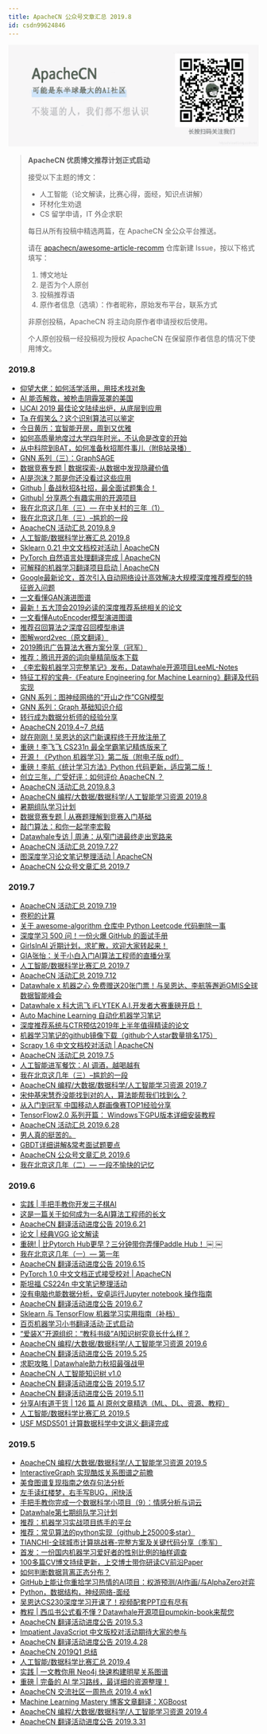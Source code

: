 ```yaml
---
title: ApacheCN 公众号文章汇总 2019.8
id: csdn99624846
---
```


![](../img/f5021522f77a7188443021e64a06fe1b.png)

> **ApacheCN 优质博文推荐计划正式启动**
> 
> 接受以下主题的博文：
> 
> *   人工智能（论文解读，比赛心得，面经，知识点讲解）
> *   环材化生劝退
> *   CS 留学申请，IT 外企求职
> 
> 每日从所有投稿中精选两篇，在 ApacheCN 全公众平台推送。
> 
> 请在 [apachecn/awesome-article-recomm](https://github.com/apachecn/awesome-article-recomm) 仓库新建 Issue，按以下格式填写：
> 
> 1.  博文地址
> 2.  是否为个人原创
> 3.  投稿推荐语
> 4.  原作者信息（选填）：作者昵称，原始发布平台，联系方式
> 
> 非原创投稿，ApacheCN 将主动向原作者申请授权后使用。
> 
> 个人原创投稿一经投稿视为授权 ApacheCN 在保留原作者信息的情况下使用博文。

### 2019.8

*   [仰望大佬：如何活学活用，用技术找对象](http://mp.weixin.qq.com/s?__biz=MzU3Mzg3OTQxNw==&mid=2247483938&idx=1&sn=c95a3aeab28cadafaac68723e15d5e2c&chksm=fd3ba734ca4c2e222e5613f5a9314261fbf38ac1d38211f680b1067bd17557396ef5b53b1460#rd)
*   [AI 能否解救，被枪击阴霾笼罩的美国](http://mp.weixin.qq.com/s?__biz=MzU3Mzg3OTQxNw==&mid=2247483938&idx=2&sn=271d99231bb0911f57c257775c6fbc19&chksm=fd3ba734ca4c2e223cdc8ebc56b13efcaa6efa546ef346725884d3138e82562394089da69527#rd)
*   [IJCAI 2019 最佳论文陆续出炉，从底层到应用](http://mp.weixin.qq.com/s?__biz=MzU3Mzg3OTQxNw==&mid=2247483938&idx=3&sn=6379b1ddf563d493526ede47412fa282&chksm=fd3ba734ca4c2e2213befb3eedc48414a2bb3e2f894e8e16cafe9c188bf5ea3734b10f1252d4#rd)
*   [Ta 在假笑么？这个识别算法可以鉴定](http://mp.weixin.qq.com/s?__biz=MzU3Mzg3OTQxNw==&mid=2247483938&idx=4&sn=4d5fe64fbdf89f2f7b06b0f009fb8183&chksm=fd3ba734ca4c2e22da39371a65fb30ebfb089b2898e17c1960afa7910eb4c60956274cba49a3#rd)
*   [今日黄历：宜智能开房，周到又优雅](http://mp.weixin.qq.com/s?__biz=MzU3Mzg3OTQxNw==&mid=2247483938&idx=5&sn=3b2188695014cb01a37667b574551c9f&chksm=fd3ba734ca4c2e22ca22289fac9e24ff2806eb73ff1b040a2c30726946746c0b54d954e6d8ee#rd)
*   [如何高质量地度过大学四年时光，不认命是改变的开始](http://mp.weixin.qq.com/s?__biz=MzU3Mzg3OTQxNw==&mid=2247483936&idx=1&sn=5bd8176e5a428068b96b381422e040a8&chksm=fd3ba736ca4c2e2035c35a72287a5d9e6531bd6a3458981308e8a17e84a12510ea77006d1e6a#rd)
*   [从中科院到BAT，如何准备秋招那件事儿（附B站录播）](http://mp.weixin.qq.com/s?__biz=MzU3Mzg3OTQxNw==&mid=2247483936&idx=2&sn=bd57eb427ff35a4c5822fe9670856896&chksm=fd3ba736ca4c2e207893059aa499405f22a709225ddb0feb9a36c3a505c0c5baabf0dd924f9f#rd)
*   [GNN 系列（三）：GraphSAGE](http://mp.weixin.qq.com/s?__biz=MzU3Mzg3OTQxNw==&mid=2247483936&idx=3&sn=a00e66688141cf7823b55b5175897266&chksm=fd3ba736ca4c2e20f5c7852abf08104eacc46f66125da3ca187ccd7b777f94418fcf1ed95a4a#rd)
*   [数据竞赛专题 | 数据探索-从数据中发现隐藏价值](http://mp.weixin.qq.com/s?__biz=MzU3Mzg3OTQxNw==&mid=2247483936&idx=4&sn=9a24ef940ec5061bf623102afd58c960&chksm=fd3ba736ca4c2e2066b9164a50196e0bb3e48dc177a61f58e661465eadba45bfabfaa0eb7408#rd)
*   [AI是泡沫？那是你还没看过这些应用](http://mp.weixin.qq.com/s?__biz=MzU3Mzg3OTQxNw==&mid=2247483934&idx=1&sn=dae6e267bb68889e2be297e2137579b3&chksm=fd3ba708ca4c2e1e15a81881499bfe35ef92da88b58279d1f94955f3539adf31f7b63cf49a99#rd)
*   [Github | 备战秋招&社招，最全面试题集合！](http://mp.weixin.qq.com/s?__biz=MzU3Mzg3OTQxNw==&mid=2247483934&idx=2&sn=2630b43c14423c417261e4ab40e8db1a&chksm=fd3ba708ca4c2e1ef0931305156fa391b6cd95385d91f8ad764c8133b7a0f3bda2f7661d5c37#rd)
*   [Github| 分享两个有趣实用的开源项目](http://mp.weixin.qq.com/s?__biz=MzU3Mzg3OTQxNw==&mid=2247483934&idx=3&sn=f97f0aaeed5e6b6781d18489af2af77c&chksm=fd3ba708ca4c2e1e8cb4b822170ec1d03cf63e71a49dd26b711a825e0119474a176df78c0e81#rd)
*   [我在北京这几年（三）— 在中关村的三年（1）](http://mp.weixin.qq.com/s?__biz=MzU3Mzg3OTQxNw==&mid=2247483934&idx=4&sn=8e9fd88cd039c0b7272e79b56d59a8cd&chksm=fd3ba708ca4c2e1e3da568848661836409a870715760900756ef74bef9dd3a4fb5608b325e0b#rd)
*   [我在北京这几年（三）–尴尬的一段](http://mp.weixin.qq.com/s?__biz=MzU3Mzg3OTQxNw==&mid=2247483934&idx=5&sn=5930962ca8cf97bbc473e5b9d31b5d42&chksm=fd3ba708ca4c2e1e408c8803662622465f99aff4992c9ab25041a490da1ab4f7a46363fca689#rd)
*   [ApacheCN 活动汇总 2019.8.9](http://mp.weixin.qq.com/s?__biz=MzU3Mzg3OTQxNw==&mid=2247483932&idx=1&sn=6e1a43cc63a5b036ccad46453359b6f2&chksm=fd3ba70aca4c2e1ce6015118211c31c00c3ee4fd9eb4a4a2f2c253691e78e49253c18c0c09d5#rd)
*   [人工智能/数据科学比赛汇总 2019.8](http://mp.weixin.qq.com/s?__biz=MzU3Mzg3OTQxNw==&mid=2247483932&idx=2&sn=9d77848a3729c8c8b816527ba6a922cd&chksm=fd3ba70aca4c2e1ca6d22c5fceda724b6512cc04e0f2b3d9b3d01e6d41a569ae8dbc2cbfeaec#rd)
*   [Sklearn 0.21 中文文档校对活动 | ApacheCN](http://mp.weixin.qq.com/s?__biz=MzU3Mzg3OTQxNw==&mid=2247483932&idx=3&sn=e31d47f300ee307b09a4a57a332d5db2&chksm=fd3ba70aca4c2e1c1016a246d6e0d5b4a685819c3fff32cc3778de8e85db0a93314588218685#rd)
*   [PyTorch 自然语言处理翻译完成 | ApacheCN](http://mp.weixin.qq.com/s?__biz=MzU3Mzg3OTQxNw==&mid=2247483932&idx=4&sn=d55af5fa8debe345edde316f05cc64af&chksm=fd3ba70aca4c2e1c8320eecab8ceaa71b86e83aa4c2c0114497b6f6ee2e7d743dd4e68ebb220#rd)
*   [可解释的机器学习翻译项目启动 | ApacheCN](http://mp.weixin.qq.com/s?__biz=MzU3Mzg3OTQxNw==&mid=2247483932&idx=5&sn=d37f6f99a7baff3b92fe5c50dca33cff&chksm=fd3ba70aca4c2e1c21d5659657266ff111f3ead24c1457a5a4e1910425bf926036f47024a8e1#rd)
*   [Google最新论文，首次引入自动网络设计高效解决大规模深度推荐模型的特征嵌入问题](http://mp.weixin.qq.com/s?__biz=MzU3Mzg3OTQxNw==&mid=2247483919&idx=1&sn=e257f7081657a2256da9eae6a605ea84&chksm=fd3ba719ca4c2e0f23eea2e2da472e72536c2050b36cdfaff2a952944aff23373b68227bd01d#rd)
*   [一文看懂GAN演进图谱](http://mp.weixin.qq.com/s?__biz=MzU3Mzg3OTQxNw==&mid=2247483919&idx=2&sn=c84e93e4c6df4d1a1f2264c4e0f30f04&chksm=fd3ba719ca4c2e0f189cdf17b3cce81c144e0524c4e3053e57b1c65c2314058ce76d7503c80d#rd)
*   [最新！五大顶会2019必读的深度推荐系统相关的论文](http://mp.weixin.qq.com/s?__biz=MzU3Mzg3OTQxNw==&mid=2247483919&idx=3&sn=1fdbf55161994953dd179c46b85eb75c&chksm=fd3ba719ca4c2e0f9a13c5b6834e8b8e47b1d73695b4ef18b88154c529ccc9108cd01a9bdae6#rd)
*   [一文看懂AutoEncoder模型演进图谱](http://mp.weixin.qq.com/s?__biz=MzU3Mzg3OTQxNw==&mid=2247483919&idx=4&sn=1e12427bf20dda9d49221efaaa6e5429&chksm=fd3ba719ca4c2e0f6a5392ce0a14aeec8d35f94f9110f9e91cb73872ee22465b0b550bd0c5a1#rd)
*   [推荐召回算法之深度召回模型串讲](http://mp.weixin.qq.com/s?__biz=MzU3Mzg3OTQxNw==&mid=2247483919&idx=5&sn=7cecd6f026a590ef3f394c0d99e0e1a5&chksm=fd3ba719ca4c2e0f87f550d4327f2928c39cf57d4ac19cd21cf2fc6af04b86bbd734e5ee7dab#rd)
*   [图解word2vec（原文翻译）](http://mp.weixin.qq.com/s?__biz=MzU3Mzg3OTQxNw==&mid=2247483917&idx=1&sn=d4090db0aef14ed521497760aad19aff&chksm=fd3ba71bca4c2e0dfeb534462cde84bcc90d07128f773b7d90c89189a95f23d359f32ddad093#rd)
*   [2019腾讯广告算法大赛方案分享（冠军）](http://mp.weixin.qq.com/s?__biz=MzU3Mzg3OTQxNw==&mid=2247483917&idx=2&sn=02b66bd0bd97e56d1d53eceb50bd7aa4&chksm=fd3ba71bca4c2e0d0397126f2954ed903433ef6eb24fba62800811a2afe26091a72135d2804b#rd)
*   [推荐：腾讯开源的词向量精简版本下载](http://mp.weixin.qq.com/s?__biz=MzU3Mzg3OTQxNw==&mid=2247483917&idx=3&sn=e1458be2c2a525c4646fd65264d7bd4c&chksm=fd3ba71bca4c2e0d24b0e11f35f65ef0e2d345ae0515e2f6e2ddd3042faeef881e41817f717b#rd)
*   [《李宏毅机器学习完整笔记》发布，Datawhale开源项目LeeML-Notes](http://mp.weixin.qq.com/s?__biz=MzU3Mzg3OTQxNw==&mid=2247483915&idx=1&sn=a071d156fc24d0ec3c0662149816e2d8&chksm=fd3ba71dca4c2e0b9210a3ad79c179a18c18c9e2e287850261b818fd1b8d803e3363e13378b9#rd)
*   [特征工程的宝典-《Feature Engineering for Machine Learning》翻译及代码实现](http://mp.weixin.qq.com/s?__biz=MzU3Mzg3OTQxNw==&mid=2247483915&idx=2&sn=e00b9a2a801e51d5f904b7c61a50d04e&chksm=fd3ba71dca4c2e0be2d2cab52bed3b3e3426d91c1c67d7f87f7ed3f9bb78123232169bc7f0dc#rd)
*   [GNN 系列：图神经网络的“开山之作”CGN模型](http://mp.weixin.qq.com/s?__biz=MzU3Mzg3OTQxNw==&mid=2247483915&idx=3&sn=f702f0906e0d2b9fe7d7a28e232e6a2c&chksm=fd3ba71dca4c2e0bd4fa5e122049a499498f99b36402fe6f87b576a57fe1657c19562986edf9#rd)
*   [GNN 系列：Graph 基础知识介绍](http://mp.weixin.qq.com/s?__biz=MzU3Mzg3OTQxNw==&mid=2247483915&idx=4&sn=76bcce80054dc4620352628d81ae726a&chksm=fd3ba71dca4c2e0b4ce0e2e2c57f098f615035d73397047ad286bb3316edd30f4cdf1b23e73b#rd)
*   [转行成为数据分析师的经验分享](http://mp.weixin.qq.com/s?__biz=MzU3Mzg3OTQxNw==&mid=2247483915&idx=5&sn=e9436d89bbb61bbfb733e3fc73125f3e&chksm=fd3ba71dca4c2e0b3c63b4852cae405f3a6eab5f29c479d9616179689e8f1e831226a8a85a87#rd)
*   [ApacheCN 2019.4~7 总结](http://mp.weixin.qq.com/s?__biz=MzU3Mzg3OTQxNw==&mid=2247483913&idx=1&sn=c56b71e2e899b3f88a250e55a52eca68&chksm=fd3ba71fca4c2e09e0d47273350bcea9cb5128f48452ae6ef1b4b2eddfc0bfbdea9aefbd1f29#rd)
*   [就在刚刚！吴恩达的这门新课程终于开放注册了](http://mp.weixin.qq.com/s?__biz=MzU3Mzg3OTQxNw==&mid=2247483908&idx=1&sn=80485d15d1d13c8f44277b5273872d5f&chksm=fd3ba712ca4c2e049f420f8025bc414204fd4208d331acb61b621680a93b128471c5217498f3#rd)
*   [重磅！李飞飞 CS231n 最全学霸笔记精炼版来了](http://mp.weixin.qq.com/s?__biz=MzU3Mzg3OTQxNw==&mid=2247483908&idx=2&sn=8284b33a494cce8ace08bcc586e8f40c&chksm=fd3ba712ca4c2e0499293fd1f57c7869f6ddf071bff40ea7caa7c853e95b5f8d487db5b1a5a8#rd)
*   [开源！《Python 机器学习》第二版（附电子版 pdf）](http://mp.weixin.qq.com/s?__biz=MzU3Mzg3OTQxNw==&mid=2247483908&idx=3&sn=72bf3ca4185ae97d0e7faf3239a77256&chksm=fd3ba712ca4c2e04aee2eb2f1960d09f41691ed3f17b48e3cec64017da00a926de21e8dbf0b0#rd)
*   [重磅！李航《统计学习方法》Python 代码更新，适应第二版！](http://mp.weixin.qq.com/s?__biz=MzU3Mzg3OTQxNw==&mid=2247483908&idx=4&sn=c7eb4abf8943baf5695668b31806cd93&chksm=fd3ba712ca4c2e046130a64045423ebf08e9d1b2784d1b362e32d4e4646818b91276f99eac5a#rd)
*   [创立三年，广受好评：如何评价 ApacheCN ？](http://mp.weixin.qq.com/s?__biz=MzU3Mzg3OTQxNw==&mid=2247483906&idx=1&sn=ee401f9931c4e18928d34757b613aec5&chksm=fd3ba714ca4c2e0273da3af056ed17c7635d3048aee8a0f1115bc567901fe5df03db7cde78d7#rd)
*   [ApacheCN 活动汇总 2019.8.3](http://mp.weixin.qq.com/s?__biz=MzU3Mzg3OTQxNw==&mid=2247483901&idx=1&sn=1dfbe49181a04e19e35fbc63bf5f68ed&chksm=fd3ba4ebca4c2dfd859c0c2248b78ee8d7ba8c629c40a46caa46fcbf7425c558e7a032912dc5#rd)
*   [ApacheCN 编程/大数据/数据科学/人工智能学习资源 2019.8](http://mp.weixin.qq.com/s?__biz=MzU3Mzg3OTQxNw==&mid=2247483897&idx=1&sn=b8044ce2162d924c679a84ecfaa7e561&chksm=fd3ba4efca4c2df9be4b4a00a0e92d367d3d246cf943282b3a3b6fd18cd5f721d7736b021082#rd)
*   [暑期组队学习计划](http://mp.weixin.qq.com/s?__biz=MzU3Mzg3OTQxNw==&mid=2247483893&idx=1&sn=1b42cce0483823a558a894ce25f123ee&chksm=fd3ba4e3ca4c2df56855eb7a97bb8b209d69b38ac8da563892aa79e6e51a40d861348e2ee390#rd)
*   [数据竞赛专题 | 从赛题理解到竞赛入门基础](http://mp.weixin.qq.com/s?__biz=MzU3Mzg3OTQxNw==&mid=2247483893&idx=2&sn=990a1ad7e5f0ed7859c456b09f07726d&chksm=fd3ba4e3ca4c2df5bf056b6fd1484a7d17f29ac04a11f1fb35fb02db1e9b0f660286916ee832#rd)
*   [敲门算法：和你一起学李宏毅](http://mp.weixin.qq.com/s?__biz=MzU3Mzg3OTQxNw==&mid=2247483893&idx=3&sn=de26680cdbb89e2de3e6aa411d70bc1d&chksm=fd3ba4e3ca4c2df5fc5f20b43286b1bf202d21081b81375a460b101ba1dc80f5ec28ca55cef3#rd)
*   [Datawhale专访 | 周涛：从窄门进最终走出宽路来](http://mp.weixin.qq.com/s?__biz=MzU3Mzg3OTQxNw==&mid=2247483893&idx=4&sn=e95aa29d052890f8b59448614f1daaa0&chksm=fd3ba4e3ca4c2df5f805a3ce8177ee1b3fadfbaca269139e6b2ae5efb86da337cb8ad6f3c6d8#rd)
*   [ApacheCN 活动汇总 2019.7.27](http://mp.weixin.qq.com/s?__biz=MzU3Mzg3OTQxNw==&mid=2247483891&idx=1&sn=52d16d6d7b822df30a40bdbb0a8d63e0&chksm=fd3ba4e5ca4c2df3705c8700c5782e819758a6b3856cfee3788bd50e1a5a4a51ce57b9c379e7#rd)
*   [图深度学习论文笔记整理活动 | ApacheCN](http://mp.weixin.qq.com/s?__biz=MzU3Mzg3OTQxNw==&mid=2247483887&idx=1&sn=52af08a879e2f3847ff7af56320b5a9e&chksm=fd3ba4f9ca4c2def0c33773e2aadba491ae557df358a37dadbf651b71c9ca600eff107812af3#rd)
*   [ApacheCN 公众号文章汇总 2019.7](http://mp.weixin.qq.com/s?__biz=MzU3Mzg3OTQxNw==&mid=2247483883&idx=1&sn=b6ea577617c673ad960dc7401a248ca0&chksm=fd3ba4fdca4c2deb345600c34c374b0c4519a09c952b75e16340a7d42f69d7307a2eff7cd148#rd)

### 2019.7

*   [ApacheCN 活动汇总 2019.7.19](http://mp.weixin.qq.com/s?__biz=MzU3Mzg3OTQxNw==&mid=2247483879&idx=1&sn=e1f1a7f59ba0e9f34f9451be8041c8d8&chksm=fd3ba4f1ca4c2de7f63dd4c6366e77d786483976101c4d1b78edd3c47699189b42ebb6a9bb25#rd)
*   [卷积的计算](http://mp.weixin.qq.com/s?__biz=MzU3Mzg3OTQxNw==&mid=2247483875&idx=1&sn=36143922fcc9f97a60c0d624feb9ccbe&chksm=fd3ba4f5ca4c2de30e6e232f3db9adda56964a41087d2ea32e53e936bdda473888c41a2386c9#rd)
*   [关于 awesome-algorithm 仓库中 Python Leetcode 代码删除一事](http://mp.weixin.qq.com/s?__biz=MzU3Mzg3OTQxNw==&mid=2247483871&idx=1&sn=f0d8e0c5a48739f2e39897a6d0590e82&chksm=fd3ba4c9ca4c2ddf1a094c08928fcfd1c6b5f0576e17e6e8d5615acacb589d89a73a4be3cb2d#rd)
*   [深度学习 500 问！一份火爆 GitHub 的面试手册](http://mp.weixin.qq.com/s?__biz=MzU3Mzg3OTQxNw==&mid=2247483867&idx=1&sn=9f5b0357c2e84d10b75d72f15e456b4f&chksm=fd3ba4cdca4c2ddb944b2445d075bd2fc953dc800fad3b4e7ae6750a4db033919142d330afff#rd)
*   [GirlsInAI 近期计划，求扩散，欢迎大家转起来！](http://mp.weixin.qq.com/s?__biz=MzU3Mzg3OTQxNw==&mid=2247483865&idx=1&sn=974bc47a8b612be7e130e98204c772e8&chksm=fd3ba4cfca4c2dd91aec88a2338aa0276964437ca0bd803d437779f89375e57e5645b5fd9c95#rd)
*   [GIA张怡：关于小白入门AI算法工程师的直播分享](http://mp.weixin.qq.com/s?__biz=MzU3Mzg3OTQxNw==&mid=2247483865&idx=2&sn=32483321358e5929cc7e379620176094&chksm=fd3ba4cfca4c2dd981c85aee7e171e32f7f77acd7e85ea8e76048b4761f360c1d3702a64c276#rd)
*   [人工智能/数据科学比赛汇总 2019.7](http://mp.weixin.qq.com/s?__biz=MzU3Mzg3OTQxNw==&mid=2247483860&idx=1&sn=49a53825af3ac2413fd7bb6bc8a2563a&chksm=fd3ba4c2ca4c2dd440946fe6218758a8a7e95ec03b828265140499e21f80fa57b7624c99a209#rd)
*   [ApacheCN 活动汇总 2019.7.12](http://mp.weixin.qq.com/s?__biz=MzU3Mzg3OTQxNw==&mid=2247483855&idx=1&sn=9a117dbd249d11064b36ea13561040f2&chksm=fd3ba4d9ca4c2dcfbbdc11b5f37b8accf043352fa58c4f77bcd25852648cbd10e64c55de5866#rd)
*   [Datawhale x 机器之心 免费赠送20张门票！与吴恩达、李航等邂逅GMIS全球数据智能峰会](http://mp.weixin.qq.com/s?__biz=MzU3Mzg3OTQxNw==&mid=2247483848&idx=1&sn=e14a6ab3315fbb85926ae464f05a9ec4&chksm=fd3ba4deca4c2dc8837f2fd30273151d086d22f92e07e42216911faaad8ff62bea1b6da84639#rd)
*   [Datawhale x 科大讯飞 iFLYTEK A.I.开发者大赛重磅开启！](http://mp.weixin.qq.com/s?__biz=MzU3Mzg3OTQxNw==&mid=2247483843&idx=1&sn=f4231d7b968b48ee8f680ae141be9cc9&chksm=fd3ba4d5ca4c2dc3a9e65275a7fef2c4b1187f450d8aed80339ba747bbd3839fe65a301a68d3#rd)
*   [Auto Machine Learning 自动化机器学习笔记](http://mp.weixin.qq.com/s?__biz=MzU3Mzg3OTQxNw==&mid=2247483843&idx=2&sn=9a058a68b2a62affb2768e4fd4ec74e6&chksm=fd3ba4d5ca4c2dc327930d7a8b9bd97ec30216cb87bb41c9d5c25ba0cd7475c262d708a2a7d1#rd)
*   [深度推荐系统与CTR预估2019年上半年值得精读的论文](http://mp.weixin.qq.com/s?__biz=MzU3Mzg3OTQxNw==&mid=2247483841&idx=1&sn=f8fa375eda1ea495842defebb64c8a7e&chksm=fd3ba4d7ca4c2dc1c0456f9ea3818b36db7e8636cfb540512632cd65226191c50ba6e9d498c3#rd)
*   [机器学习笔记的github镜像下载（github个人star数量排名175）](http://mp.weixin.qq.com/s?__biz=MzU3Mzg3OTQxNw==&mid=2247483841&idx=2&sn=9424c4f65f1cf9e6607caab6527543de&chksm=fd3ba4d7ca4c2dc1dfb90ac4f8127868442f2579886d2bf1683fb4d6697691adc0c9268180c0#rd)
*   [Scrapy 1.6 中文文档校对活动 | ApacheCN](http://mp.weixin.qq.com/s?__biz=MzU3Mzg3OTQxNw==&mid=2247483839&idx=1&sn=03361db122a7a8f77cd0f450a059579b&chksm=fd3ba4a9ca4c2dbf456c169930d9b904193d7a7a780b00d1bac26011f4157608596c4fd6f88e#rd)
*   [ApacheCN 活动汇总 2019.7.5](http://mp.weixin.qq.com/s?__biz=MzU3Mzg3OTQxNw==&mid=2247483835&idx=1&sn=4695d32b91f134f10289ebebf17ab06d&chksm=fd3ba4adca4c2dbb25dacdb5917809e8e630d5fb1656a38cc3d91b08ef495b03df81aad465e5#rd)
*   [人工智能进军餐饮：AI 调酒，越喝越有](http://mp.weixin.qq.com/s?__biz=MzU3Mzg3OTQxNw==&mid=2247483829&idx=1&sn=13b2c247ef81ae4e417a3ce4f1c23177&chksm=fd3ba4a3ca4c2db55bf5c81cf4bda774ec9ead51434646263e36cc588cea3b0a60dc97451b4c#rd)
*   [我在北京这几年（三）–尴尬的一段](http://mp.weixin.qq.com/s?__biz=MzU3Mzg3OTQxNw==&mid=2247483829&idx=2&sn=dd39f0edbca3c1250c6cb929ebd600ab&chksm=fd3ba4a3ca4c2db56c03f275ae984a5ff6cd39502139b1934fa614ee4d072e79a57216ba10d1#rd)
*   [ApacheCN 编程/大数据/数据科学/人工智能学习资源 2019.7](http://mp.weixin.qq.com/s?__biz=MzU3Mzg3OTQxNw==&mid=2247483835&idx=2&sn=2dd80a128d56544450cae850df21eeaf&chksm=fd3ba4adca4c2dbb4ac785a63f6e00db6d9302dd8ffd6300c73e11bc4c4ac9d8b575ad4f5db1#rd)
*   [宋仲基宋慧乔没能找到对的人，算法能帮我们找到么？](http://mp.weixin.qq.com/s?__biz=MzU3Mzg3OTQxNw==&mid=2247483822&idx=1&sn=c75cbc2540650e96442fda51c884a0d2&chksm=fd3ba4b8ca4c2dae7e5a8ef2a1b2e1fb53e79d5feebfd62bdc1e710787756ccd3b5f4977ca1b#rd)
*   [从入门到冠军 中国移动人群画像赛TOP1经验分享](http://mp.weixin.qq.com/s?__biz=MzU3Mzg3OTQxNw==&mid=2247483822&idx=2&sn=3adcde11ce99ccfe214a8042ba1f9641&chksm=fd3ba4b8ca4c2dae281130ad6ece04eebf508ccfc8961e6c04f9fae45706269285c904c9c0c5#rd)
*   [TensorFlow2.0 系列开篇： Windows下GPU版本详细安装教程](http://mp.weixin.qq.com/s?__biz=MzU3Mzg3OTQxNw==&mid=2247483822&idx=3&sn=b13adac6dab1c735a114371620b831c8&chksm=fd3ba4b8ca4c2dae7da81b04f83b2fa8704f3a3f7ac9e2c95b96030785387530f2814d3e3b66#rd)
*   [ApacheCN 活动汇总 2019.6.28](http://mp.weixin.qq.com/s?__biz=MzU3Mzg3OTQxNw==&mid=2247483820&idx=1&sn=77a1601ec9ab6c852cfdf1be3e70440d&chksm=fd3ba4baca4c2dac366a3566dbd63b9265eb15b5fc50e38a1220e1e003edbdac258c1b278d78#rd)
*   [男人真的挺苦的。](http://mp.weixin.qq.com/s?__biz=MzU3Mzg3OTQxNw==&mid=2247483820&idx=2&sn=f4551992403b70e8c6ac6191e968942e&chksm=fd3ba4baca4c2dacf7f597f6653adfc8ce2e2c57fc05ce5cfd88a0520ca5ebe4194a5b1495c3#rd)
*   [GBDT详细讲解&常考面试题要点](http://mp.weixin.qq.com/s?__biz=MzU3Mzg3OTQxNw==&mid=2247483820&idx=3&sn=60a6782cd2d6db5f633a292e03abd984&chksm=fd3ba4baca4c2daccce04edc10deb1af20ad6898ffa39c1c8a153a21d660bdfd314f821b676c#rd)
*   [ApacheCN 公众号文章汇总 2019.6](http://mp.weixin.qq.com/s?__biz=MzU3Mzg3OTQxNw==&mid=2247483814&idx=1&sn=3f5a2a552c77f9d446d918399d322d29&chksm=fd3ba4b0ca4c2da6ec1baaa41614781f36bbefff167d7fcc4351135a312fcf7df0c0043ef1c2#rd)
*   [我在北京这几年（二）— 一段不愉快的记忆](http://mp.weixin.qq.com/s?__biz=MzU3Mzg3OTQxNw==&mid=2247483814&idx=2&sn=ce3da43a2394541246495edaed457a0f&chksm=fd3ba4b0ca4c2da622d2ce41d68b513e43900f4ba5a75ffaea972d84c5690cf92d8a694f40bb#rd)

### 2019.6

*   [实践 | 手把手教你开发三子棋AI](http://mp.weixin.qq.com/s?__biz=MzU3Mzg3OTQxNw==&mid=2247483810&idx=1&sn=fe1f432063d5be942b240d973751a4df&chksm=fd3ba4b4ca4c2da289301e322beb599315af8524990dbac7eb1dfcd5dc650ee2e796f1daba4f#rd)
*   [这是一篇关于如何成为一名AI算法工程师的长文](http://mp.weixin.qq.com/s?__biz=MzU3Mzg3OTQxNw==&mid=2247483791&idx=1&sn=8563d3adddaf2bee230d1f0390ebf85f&chksm=fd3ba499ca4c2d8fd83c94dcc038926f770eabcdcc80a57d0da56521634e5eec18563c2f64e0#rd)
*   [ApacheCN 翻译活动进度公告 2019.6.21](http://mp.weixin.qq.com/s?__biz=MzU3Mzg3OTQxNw==&mid=2247483788&idx=1&sn=129f3d91562fcd95bab5e5d707281688&chksm=fd3ba49aca4c2d8c0044a1f41d594be1bfc0106ed9dce8344d26f69ef4a44e79e036d3d7c056#rd)
*   [论文 | 经典VGG 论文解读](http://mp.weixin.qq.com/s?__biz=MzU3Mzg3OTQxNw==&mid=2247483784&idx=1&sn=0b2c65b6083d92b41c5ab1dcd48354f3&chksm=fd3ba49eca4c2d8851bcd21fc3fe4d019f5daa68a1dbed13ac19ca22eefac5133a2c9ff9b59a#rd)
*   [重磅! | 比Pytorch Hub更早？三分钟带你弄懂Paddle Hub！ ￼ ￼](http://mp.weixin.qq.com/s?__biz=MzU3Mzg3OTQxNw==&mid=2247483776&idx=1&sn=7483bae6ebd4748bc9dd06c2fc8a22e1&chksm=fd3ba496ca4c2d80aa97110d54ab3f076be58ba09d2725f49cac59c8fbdd547dfd0f9bdc3730#rd)
*   [我在北京这几年（一）— 第一年](http://mp.weixin.qq.com/s?__biz=MzU3Mzg3OTQxNw==&mid=2247483776&idx=2&sn=bdaa09cf060874195237380057af7cb8&chksm=fd3ba496ca4c2d8034cc3cbd573a02bc2bfa43890068c3d36325dcc3dd6cc828765cb6e26b6f#rd)
*   [ApacheCN 翻译活动进度公告 2019.6.15](http://mp.weixin.qq.com/s?__biz=MzU3Mzg3OTQxNw==&mid=2247483774&idx=1&sn=2d327a3f8de5a1385577e1011601df80&chksm=fd3ba468ca4c2d7e4fbf2cefe29fc7722299f5f1f58da385d517aec7e19ed24d4d0e6a692deb#rd)
*   [PyTorch 1.0 中文文档正式接受校对 | ApacheCN](http://mp.weixin.qq.com/s?__biz=MzU3Mzg3OTQxNw==&mid=2247483770&idx=1&sn=306208508c0f2badff3ec17b452bc27e&chksm=fd3ba46cca4c2d7a3581be5f8032c482f8ec9bfd86e89ab511561eb0058768ea9d02f41e6979#rd)
*   [斯坦福 CS224n 中文笔记整理活动](http://mp.weixin.qq.com/s?__biz=MzU3Mzg3OTQxNw==&mid=2247483765&idx=1&sn=d5d34ffcb49c3e13735744065c2897be&chksm=fd3ba463ca4c2d75020373595e0d718f9d2d04441b0702c6b54747ca01b317192203ba255204#rd)
*   [没有电脑也能数据分析，安卓运行Jupyter notebook 操作指南](http://mp.weixin.qq.com/s?__biz=MzU3Mzg3OTQxNw==&mid=2247483765&idx=2&sn=a6928e6caaf2960cd00002c6babbd9e3&chksm=fd3ba463ca4c2d7572caa72e441cb28599ee3225aa6684083fd9d6994a3036b33965625b6430#rd)
*   [ApacheCN 翻译活动进度公告 2019.6.7](http://mp.weixin.qq.com/s?__biz=MzU3Mzg3OTQxNw==&mid=2247483760&idx=1&sn=ace138683f422228f725dd6e51791cd5&chksm=fd3ba466ca4c2d70713c3e31047ef6e814f0db93fed450714b14cfbab8a11b7acc69daffb2d4#rd)
*   [Sklearn 与 TensorFlow 机器学习实用指南（补档）](http://mp.weixin.qq.com/s?__biz=MzU3Mzg3OTQxNw==&mid=2247483756&idx=1&sn=4adbf27a145b7eeb78331c1c3a6a3ce9&chksm=fd3ba47aca4c2d6cf6588ce3e8f9416625c327362e9a55331287bde8b2cf7d8b087090bd8745#rd)
*   [百页机器学习小书翻译活动·正式启动](http://mp.weixin.qq.com/s?__biz=MzU3Mzg3OTQxNw==&mid=2247483750&idx=1&sn=51d7b91ce243afc308b18a5f528ff340&chksm=fd3ba470ca4c2d6604448447a29aebfc3a6f1a9a291779fc6bcc35a6c58b178683e229e9c19e#rd)
*   [“爱装X”开源组织：“教科书级”AI知识树究竟长什么样？](http://mp.weixin.qq.com/s?__biz=MzU3Mzg3OTQxNw==&mid=2247483745&idx=1&sn=dbac07683daacd68d450920f412f9011&chksm=fd3ba477ca4c2d615b214df5197ce0a37852bb7a0ba58b386c329e5413568b067e04cc2219ac#rd)
*   [ApacheCN 编程/大数据/数据科学/人工智能学习资源 2019.6](http://mp.weixin.qq.com/s?__biz=MzU3Mzg3OTQxNw==&mid=2247483743&idx=1&sn=c609b61ab4733c4a1e0219dac6084290&chksm=fd3ba449ca4c2d5f47dd9a022243dc482e6f289021efedb43eac2ba428fb4931f6f8ac7731e9#rd)
*   [ApacheCN 翻译活动进度公告 2019.5.25](http://mp.weixin.qq.com/s?__biz=MzU3Mzg3OTQxNw==&mid=2247483738&idx=1&sn=e217e1595f044f48bcc48132d3050d39&chksm=fd3ba44cca4c2d5a5ed524f2cb06d42a15c561b46635523fadd5cbbb9413967d17be2e40e02d#rd)
*   [求职攻略 | Datawhale助力秋招最强战甲](http://mp.weixin.qq.com/s?__biz=MzU3Mzg3OTQxNw==&mid=2247483738&idx=2&sn=6182de3ee4ff6737374eccf368034fb1&chksm=fd3ba44cca4c2d5a6cf56e2b04fad415c5f9de7320882f6c45bd84263e7b30b10905ca117a82#rd)
*   [ApacheCN 人工智能知识树 v1.0](http://mp.weixin.qq.com/s?__biz=MzU3Mzg3OTQxNw==&mid=2247483734&idx=1&sn=8ed0df66dc15b20ce7b7e8f739b371ec&chksm=fd3ba440ca4c2d56acb210857451519f5cd1412ba91c1023e72647d9623c00d1a614fbda434c#rd)
*   [ApacheCN 翻译活动进度公告 2019.5.17](http://mp.weixin.qq.com/s?__biz=MzU3Mzg3OTQxNw==&mid=2247483728&idx=1&sn=3ee0d6d9885bbccb0865ed8b2575319b&chksm=fd3ba446ca4c2d50e8b5786ec77dc618354e874259d37826cb388548a7cbe039a9e5ff158fa5#rd)
*   [ApacheCN 翻译活动进度公告 2019.5.11](http://mp.weixin.qq.com/s?__biz=MzU3Mzg3OTQxNw==&mid=2247483722&idx=1&sn=107db6b92285a009108b3e81d166dc83&chksm=fd3ba45cca4c2d4acd0068b9e9d0612f6c8131ddb4ccb171f3e35bc2eec684590f1378297910#rd)
*   [分享AI有道干货 | 126 篇 AI 原创文章精选（ML、DL、资源、教程）](http://mp.weixin.qq.com/s?__biz=MzU3Mzg3OTQxNw==&mid=2247483722&idx=2&sn=cda698529cebf891a6bd3eb8da7537b1&chksm=fd3ba45cca4c2d4aff80ce1bde7db90a245df36d95706051e770a03a957546523eeeb8c1d6fc#rd)
*   [人工智能/数据科学比赛汇总 2019.5](http://mp.weixin.qq.com/s?__biz=MzU3Mzg3OTQxNw==&mid=2247483715&idx=1&sn=7eeb70515b4e1271a2cad6a39e59a824&chksm=fd3ba455ca4c2d43ebfe7410fb61674f434c5a1af72200cd34e57187ace020d73fb6f4847f88#rd)
*   [USF MSDS501 计算数据科学中文讲义·翻译完成](http://mp.weixin.qq.com/s?__biz=MzU3Mzg3OTQxNw==&mid=2247483706&idx=1&sn=ca5f8323f96386bc20be77c8c7e26e10&chksm=fd3ba42cca4c2d3a2aac2981973733e96b519e4b6816526f2372798adab584a1dd006b07a770#rd)

### 2019.5

*   [ApacheCN 编程/大数据/数据科学/人工智能学习资源 2019.5](http://mp.weixin.qq.com/s?__biz=MzU3Mzg3OTQxNw==&mid=2247483701&idx=1&sn=7bca5039f65ea99c21b12d1b8ad803b3&chksm=fd3ba423ca4c2d352cd70bb1bf8b74c9909f7711c4681b00b53ea92af6d8e57054717c313871#rd)
*   [InteractiveGraph 实现酷炫关系图谱之前瞻](http://mp.weixin.qq.com/s?__biz=MzU3Mzg3OTQxNw==&mid=2247483701&idx=2&sn=dbb17e8cd2fc5981e1d6fa65bb44bce2&chksm=fd3ba423ca4c2d359036432c260a2e3f2142eb28a24f453ceceb21f697b1fd3538cbabb1b810#rd)
*   [美食图谱复现指南之依存句法分析](http://mp.weixin.qq.com/s?__biz=MzU3Mzg3OTQxNw==&mid=2247483701&idx=3&sn=629ed18cec53b8a41b5c03a514e33836&chksm=fd3ba423ca4c2d355c3f75500eebd458f7407a5df61e2f18f4263c5ef4f172f8e8b78fa4a7a2#rd)
*   [左手读红楼梦，右手写BUG，闲快活](http://mp.weixin.qq.com/s?__biz=MzU3Mzg3OTQxNw==&mid=2247483701&idx=4&sn=dd3323fab4a6b91e0b611b8d8164ad65&chksm=fd3ba423ca4c2d358c3bd53a0d2fcf67998207e0c4136d1d4da7fcb64ffffe6401c255904494#rd)
*   [手把手教你完成一个数据科学小项目（9）：情感分析与词云](http://mp.weixin.qq.com/s?__biz=MzU3Mzg3OTQxNw==&mid=2247483701&idx=5&sn=8990f93ba9c18a501b271db4f0fbf5d3&chksm=fd3ba423ca4c2d35acf4ed592981e79630da1d1f203cb476ab1b9a265e4a7f923d196565c8e5#rd)
*   [Datawhale第七期组队学习计划](http://mp.weixin.qq.com/s?__biz=MzU3Mzg3OTQxNw==&mid=2247483695&idx=1&sn=6bf9125c4248444b409f48edd8dc91f6&chksm=fd3ba439ca4c2d2fe2dc5eabf36d9515f5637cf4d5e91abd949dcc4a535458944a44cf8596eb#rd)
*   [推荐：机器学习实战项目练手的平台](http://mp.weixin.qq.com/s?__biz=MzU3Mzg3OTQxNw==&mid=2247483695&idx=2&sn=8bd6df52af0d2697dc2eba46d1c52896&chksm=fd3ba439ca4c2d2f501dc1bea1797abbbfcf280d1cb2d042d1dbf90068af004eb3b93b062239#rd)
*   [推荐：常见算法的python实现（github上25000多star）](http://mp.weixin.qq.com/s?__biz=MzU3Mzg3OTQxNw==&mid=2247483695&idx=3&sn=482585bef9865aaa63f79339b2e02952&chksm=fd3ba439ca4c2d2f280b3a01f1e50c8fef8f2fb5caabecce0c88b7e03b72dd5b764b740e9e32#rd)
*   [TIANCHI-全球城市计算挑战赛-完整方案及关键代码分享（季军）](http://mp.weixin.qq.com/s?__biz=MzU3Mzg3OTQxNw==&mid=2247483695&idx=4&sn=0ab21ae1ad8898289e2384d99b25bdc0&chksm=fd3ba439ca4c2d2fff22ede24e9fe95a95f70618c25db6a82df4e9bf9fe2340d4d8d511f7845#rd)
*   [首发：一份国内机器学习爱好者的性别比例的抽样调查](http://mp.weixin.qq.com/s?__biz=MzU3Mzg3OTQxNw==&mid=2247483695&idx=5&sn=113cab7da16b8c1cb48a3070fd45d6d4&chksm=fd3ba439ca4c2d2ff03944b71bcd4acce74cfddac3e07ac3a09b6ec961988d62f4b1f82dd6ce#rd)
*   [100多篇CV博文持续更新，上交博士带你研读CV前沿Paper](http://mp.weixin.qq.com/s?__biz=MzU3Mzg3OTQxNw==&mid=2247483693&idx=1&sn=16d93cd27e47c49e04d77fa43663918c&chksm=fd3ba43bca4c2d2df43228fb17154d0347db9263b09cb6ad6f9c3c5ac3d8ff2178333bab4502#rd)
*   [如何判断数据背离正态分布？](http://mp.weixin.qq.com/s?__biz=MzU3Mzg3OTQxNw==&mid=2247483693&idx=2&sn=948521485be44392b01ab7e467e4bfe8&chksm=fd3ba43bca4c2d2dadb0e13b7b58c44d78a4e40159bfe97ab63c524a52401666e0ec3a40c054#rd)
*   [GitHub上能让你重拾学习热情的AI项目：权游预测/AI作画/与AlphaZero对弈](http://mp.weixin.qq.com/s?__biz=MzU3Mzg3OTQxNw==&mid=2247483693&idx=3&sn=30fbf7f4c8412e4e6f1f906cd97dc0e6&chksm=fd3ba43bca4c2d2d8e81f6752e268793f611861ca2826621c21b032f92c7963e1f0619cfba06#rd)
*   [Python，数据结构，神经网络-面经](http://mp.weixin.qq.com/s?__biz=MzU3Mzg3OTQxNw==&mid=2247483693&idx=4&sn=07405f58e819101721baff886b86fec2&chksm=fd3ba43bca4c2d2db701d02edc36570ce455b9f2b73e6710438b56f6ac4e9da17bffc6c2dd9d#rd)
*   [吴恩达CS230深度学习开课了！视频配套PPT应有尽有](http://mp.weixin.qq.com/s?__biz=MzU3Mzg3OTQxNw==&mid=2247483693&idx=5&sn=5e60fe3f59b9412b92ef42f5cff5d432&chksm=fd3ba43bca4c2d2da4f557e6af7fb5294d0a1c4d7aa92f62efee55ef6aa4c1ef5feea03b9c1a#rd)
*   [教程 | 西瓜书公式看不懂？Datawhale开源项目pumpkin-book来帮您](http://mp.weixin.qq.com/s?__biz=MzU3Mzg3OTQxNw==&mid=2247483691&idx=1&sn=f65c9555b3488927a71ccaca169a39ad&chksm=fd3ba43dca4c2d2b04bed851f7424b2a4da5cdbc7f284df54d7f2e571ee1c9afc33fd0aa1fdd#rd)
*   [ApacheCN 翻译活动进度公告 2019.5.3](http://mp.weixin.qq.com/s?__biz=MzU3Mzg3OTQxNw==&mid=2247483689&idx=1&sn=5c76ad4c9a68f27fa5846103ac15d304&chksm=fd3ba43fca4c2d2959e0b9bb8a9fc2904cf705c0352602b81e609f6e37c7514c6ab72fd357c1#rd)
*   [Impatient JavaScript 中文版校对活动期待大家的参与](http://mp.weixin.qq.com/s?__biz=MzU3Mzg3OTQxNw==&mid=2247483683&idx=1&sn=de834dabc6e5948b57cdf315c2370805&chksm=fd3ba435ca4c2d23ef50b9df7b603c6b4583bef85f19c5c949bf49de0eaed651ca3457054150#rd)
*   [ApacheCN 翻译活动进度公告 2019.4.28](http://mp.weixin.qq.com/s?__biz=MzU3Mzg3OTQxNw==&mid=2247483683&idx=2&sn=a630492b33648d9c6a7561382bc1feda&chksm=fd3ba435ca4c2d239d61f7f0112b232d712cb7789cd2eadbb7edf176811353c0085e48c272e7#rd)
*   [ApacheCN 2019Q1 总结](http://mp.weixin.qq.com/s?__biz=MzU3Mzg3OTQxNw==&mid=2247483683&idx=3&sn=f3a75604df7d7d4d8bbbf282bc0781dd&chksm=fd3ba435ca4c2d2302793847e3f53fde8ca32de20cbbcd3224cf8e03a834eb68d19607e44361#rd)
*   [人工智能/数据科学比赛汇总 2019.4](http://mp.weixin.qq.com/s?__biz=MzU3Mzg3OTQxNw==&mid=2247483683&idx=4&sn=429da8ac9982a73c44fe87c271280e9b&chksm=fd3ba435ca4c2d23c4e47bd733bed07acebfd158979f4a65db517341536845af8b66a2fdbbcc#rd)
*   [实践 | 一文教你用 Neo4j 快速构建明星关系图谱](http://mp.weixin.qq.com/s?__biz=MzU3Mzg3OTQxNw==&mid=2247483673&idx=1&sn=ea7ff7bf24171141578ab8db3414d599&chksm=fd3ba40fca4c2d193501b4fba2b758ecdfee7103035e73514b9c549810b793b706619d4884a8#rd)
*   [重磅 | 完备的 AI 学习路线，最详细的资源整理！](http://mp.weixin.qq.com/s?__biz=MzU3Mzg3OTQxNw==&mid=2247483671&idx=1&sn=9cfef67177b80d89bf734369f4a0de3c&chksm=fd3ba401ca4c2d1734eb9dcb859b82211e73405a0d066443bb06ef08ee304017177b91d1c0c1#rd)
*   [ApacheCN 交流社区一周热点 2019.4 wk1](http://mp.weixin.qq.com/s?__biz=MzU3Mzg3OTQxNw==&mid=2247483668&idx=1&sn=699b51d6fd77a34faf0dfbc194aaf0bb&chksm=fd3ba402ca4c2d1409cb461634eea1b0a84f7f3e8b98ac8d6c6e12aae9590dad1661d11efaab#rd)
*   [Machine Learning Mastery 博客文章翻译：XGBoost](http://mp.weixin.qq.com/s?__biz=MzU3Mzg3OTQxNw==&mid=2247483663&idx=1&sn=cc4673906dbe15015278fd3b8a5ff9a7&chksm=fd3ba419ca4c2d0f12af025e9d6e2ec982102831ab411a392a2e470ea50651e1914ca8c98d64#rd)
*   [ApacheCN 编程/大数据/数据科学/人工智能学习资源 2019.4](http://mp.weixin.qq.com/s?__biz=MzU3Mzg3OTQxNw==&mid=2247483658&idx=1&sn=ab57ccb8ad6a8fec14168e2dbd7fca27&chksm=fd3ba41cca4c2d0ac01a0e8a28074630148458ddac21c1fe3c2ebfeacc57097ff47e7bcc7041#rd)
*   [ApacheCN 翻译活动进度公告 2019.3.31](http://mp.weixin.qq.com/s?__biz=MzU3Mzg3OTQxNw==&mid=2247483653&idx=1&sn=641cb966567bdf054d8f70919c5cc329&chksm=fd3ba413ca4c2d0529748c57c6be9eb72f0c8dbd7555eb6bf7438828e38da7c6b59dd15016fc#rd)